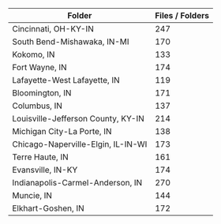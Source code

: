 | Folder                             |   Files / Folders |
|------------------------------------|-------------------|
| Cincinnati, OH-KY-IN               |               247 |
| South Bend-Mishawaka, IN-MI        |               170 |
| Kokomo, IN                         |               133 |
| Fort Wayne, IN                     |               174 |
| Lafayette-West Lafayette, IN       |               119 |
| Bloomington, IN                    |               171 |
| Columbus, IN                       |               137 |
| Louisville-Jefferson County, KY-IN |               214 |
| Michigan City-La Porte, IN         |               138 |
| Chicago-Naperville-Elgin, IL-IN-WI |               173 |
| Terre Haute, IN                    |               161 |
| Evansville, IN-KY                  |               174 |
| Indianapolis-Carmel-Anderson, IN   |               270 |
| Muncie, IN                         |               144 |
| Elkhart-Goshen, IN                 |               172 |